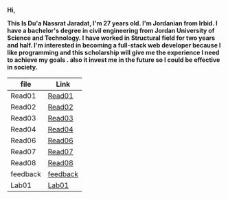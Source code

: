 
**Hi,**

**This Is Du'a Nassrat Jaradat, I'm 27 years old.
I'm Jordanian from Irbid. I have a bachelor's degree in civil engineering from Jordan University of Science and Technology.
I have worked in Structural field for two years and half.
I'm interested in becoming a full-stack web developer because I like programming and this scholarship will give me the experience I need to achieve my goals .
also it invest me in the future so I could be effective in society.**


| file     | Link       |
| ---------| -----------|
| Read01   | [Read01](https://replit.com/@duajaradat/Reading-notes#Read01.md) |
| Read02   |  [Read02](https://replit.com/@duajaradat/Reading-notes#Read02.md)   |
| Read03   |  [Read03](https://replit.com/@duajaradat/Reading-notes#Read03.md)   |
| Read04   |  [Read04](https://replit.com/@duajaradat/Reading-notes#Read04.md)   |
| Read06   |  [Read06](https://replit.com/@duajaradat/Reading-notes#Read06.md)   |
| Read07   |  [Read07](https://replit.com/@duajaradat/Reading-notes#Read07.md)   |
| Read08   |  [Read08](https://replit.com/@duajaradat/Reading-notes#Read08.md)   |
| feedback  |  [feedback](https://replit.com/@duajaradat/Reading-notes#feedback.md)|
| Lab01    | [Lab01](https://replit.com/@duajaradat/Reading-notes#Lab01.md)    |





